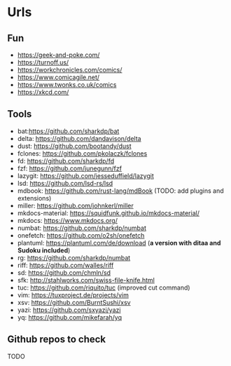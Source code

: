# Urls

## Fun

- https://geek-and-poke.com/
- https://turnoff.us/
- https://workchronicles.com/comics/
- https://www.comicagile.net/
- https://www.twonks.co.uk/comics
- https://xkcd.com/

## Tools

- bat:https://github.com/sharkdp/bat
- delta: https://github.com/dandavison/delta
- dust: https://github.com/bootandy/dust
- fclones: https://github.com/pkolaczk/fclones
- fd: https://github.com/sharkdp/fd
- fzf: https://github.com/junegunn/fzf
- lazygit: https://github.com/jesseduffield/lazygit
- lsd: https://github.com/lsd-rs/lsd
- mdbook: https://github.com/rust-lang/mdBook (TODO: add plugins and extensions)
- miller: https://github.com/johnkerl/miller
- mkdocs-material: https://squidfunk.github.io/mkdocs-material/
- mkdocs: https://www.mkdocs.org/
- numbat: https://github.com/sharkdp/numbat
- onefetch: https://github.com/o2sh/onefetch
- plantuml: https://plantuml.com/de/download (__a version with ditaa and Sudoku included__)
- rg: https://github.com/sharkdp/numbat
- riff: https://github.com/walles/riff
- sd: https://github.com/chmln/sd
- sfk: http://stahlworks.com/swiss-file-knife.html
- tuc: https://github.com/riquito/tuc (improved cut command)
- vim: https://tuxproject.de/projects/vim
- xsv: https://github.com/BurntSushi/xsv
- yazi: https://github.com/sxyazi/yazi
- yq: https://github.com/mikefarah/yq

## Github repos to check
TODO

